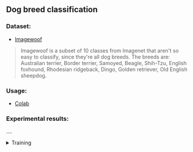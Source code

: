 ## Dog breed classification

### Dataset: 
  * [Imagewoof](https://github.com/fastai/imagenette#imagewoof)
> Imagewoof is a subset of 10 classes from Imagenet that aren't so easy to classify, since they're all dog breeds. The breeds are: Australian terrier, Border terrier, Samoyed, Beagle, Shih-Tzu, English foxhound, Rhodesian ridgeback, Dingo, Golden retriever, Old English sheepdog. 

### Usage:
- [Colab](https://colab.research.google.com/drive/1tP1FnphFP3IviG3pqhoi5pBFvp5gPhy8?usp=sharing)


### Experimental results:
....

<details>
  <summary>Training</summary>

**Environment:**
```bash
https://github.com/adeshkin/classification_dogs.git 
cd classification_dogs
python3 -m venv ./venv
source venv/bin/activate
pip install -r scripts/requirements.txt
```

**Data preparation:**
```bash
cd data
bash download_data.sh
python3 prepare_data.py
```

**Training:**
```bash
cd scripts
python3 train.py /path/to/config
```
</details>